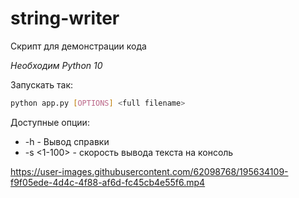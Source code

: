 # string-writer
Скрипт для демонстрации кода

*Необходим Python 10*

Запускать так:
```bash
python app.py [OPTIONS] <full filename>
```

Доступные опции:
* -h          - Вывод справки
* -s <1-100>  - скорость вывода текста на консоль



https://user-images.githubusercontent.com/62098768/195634109-f9f05ede-4d4c-4f88-af6d-fc45cb4e55f6.mp4

